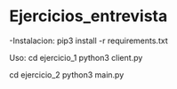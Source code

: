 # Ejercicios_entrevista

-Instalacion:
pip3 install -r requirements.txt

Uso:
cd ejercicio_1
python3 client.py

cd ejercicio_2
python3 main.py
